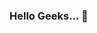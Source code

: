 ### Hello Geeks... 👋 

<!--
**mehdishahdoost/mehdishahdoost** is a ✨ _special_ ✨ repository because its `README.md` (this file) appears on your GitHub profile.

Here are some ideas to get you started:

- 🚀 I’m currently working on ...
- 🌱 I’m currently learning ...
- 📫 How to reach me: mhdshahdoost@gmail.com

![](https://img.shields.io/badge/<WORD_ON_LEFT>-<WORD_ON_RIGHT>-informational?style=flat&logo=<LOGO_NAME>&logoColor=white&color=2bbc8a)


-->
